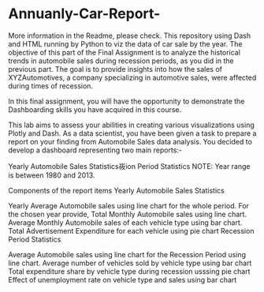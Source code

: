 # Annuanly-Car-Report-
More information in the Readme, please check. This repository using Dash and HTML running by Python to viz the data of car sale by the year. 
The objective of this part of the Final Assignment is to analyze the historical trends in automobile sales during recession periods, as you did in the previous part. The goal is to provide insights into how the sales of XYZAutomotives, a company specializing in automotive sales, were affected during times of recession.

In this final assignment, you will have the opportunity to demonstrate the Dashboarding skills you have acquired in this course.

This lab aims to assess your abilities in creating various visualizations using Plotly and Dash. As a data scientist, you have been given a task to prepare a report on your finding from Automobile Sales data analysis.
You decided to develop a dashboard representing two main reports:-

Yearly Automobile Sales Statistics峳ion Period Statistics
NOTE: Year range is between 1980 and 2013.

Components of the report items
Yearly Automobile Sales Statistics

Yearly Average Automobile sales using line chart for the whole period.
For the chosen year provide,
Total Monthly Automobile sales using line chart.
Average Monthly Automobile sales of each vehicle type using bar chart.
Total Advertisement Expenditure for each vehicle using pie chart
Recession Period Statistics

Average Automobile sales using line chart for the Recession Period using line chart.
Average number of vehicles sold by vehicle type using bar chart
Total expenditure share by vehicle type during recession usssing pie chart
Effect of unemployment rate on vehicle type and sales using bar chart
